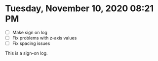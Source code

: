 # Tuesday, November 10, 2020 08:21 PM
- [ ] Make sign on log
- [ ] Fix problems with z-axis values 
- [ ] Fix spacing issues 

This is a sign-on log.
